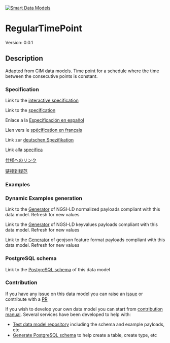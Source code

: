 [![Smart Data Models](https://smartdatamodels.org/wp-content/uploads/2022/01/SmartDataModels_logo.png "Logo")](https://smartdatamodels.org)
# RegularTimePoint
Version: 0.0.1

## Description 

Adapted from CIM data models. Time point for a schedule where the time between the consecutive points is constant.
### Specification

Link to the [interactive specification](https://swagger.lab.fiware.org/?url=https://smart-data-models.github.io/dataModel.EnergyCIM/RegularTimePoint/swagger.yaml)

Link to the [specification](https://github.com/smart-data-models/dataModel.EnergyCIM/blob/master/RegularTimePoint/doc/spec.md)

Enlace a la [Especificación en español](https://github.com/smart-data-models/dataModel.EnergyCIM/blob/master/RegularTimePoint/doc/spec_ES.md)

Lien vers le [spécification en français](https://github.com/smart-data-models/dataModel.EnergyCIM/blob/master/RegularTimePoint/doc/spec_FR.md)

Link zur [deutschen Spezifikation](https://github.com/smart-data-models/dataModel.EnergyCIM/blob/master/RegularTimePoint/doc/spec_DE.md)

Link alla [specifica](https://github.com/smart-data-models/dataModel.EnergyCIM/blob/master/RegularTimePoint/doc/spec_IT.md)

[仕様へのリンク](https://github.com/smart-data-models/dataModel.EnergyCIM/blob/master/RegularTimePoint/doc/spec_JA.md)

[链接到规范](https://github.com/smart-data-models/dataModel.EnergyCIM/blob/master/RegularTimePoint/doc/spec_ZH.md)
### Examples
### Dynamic Examples generation

Link to the [Generator](https://smartdatamodels.org/extra/ngsi-ld_generator.php?schemaUrl=https://raw.githubusercontent.com/smart-data-models/dataModel.EnergyCIM/master/RegularTimePoint/schema.json&email=info@smartdatamodels.org) of NGSI-LD normalized payloads compliant with this data model. Refresh for new values

Link to the [Generator](https://smartdatamodels.org/extra/ngsi-ld_generator_keyvalues.php?schemaUrl=https://raw.githubusercontent.com/smart-data-models/dataModel.EnergyCIM/master/RegularTimePoint/schema.json&email=info@smartdatamodels.org) of NGSI-LD keyvalues payloads compliant with this data model. Refresh for new values

Link to the [Generator](https://smartdatamodels.org/extra/geojson_features_generator.php?schemaUrl=https://raw.githubusercontent.com/smart-data-models/dataModel.EnergyCIM/master/RegularTimePoint/schema.json&email=info@smartdatamodels.org) of geojson feature format payloads compliant with this data model. Refresh for new values
### PostgreSQL schema

Link to the [PostgreSQL schema](https://smart-data-models.github.io/dataModel.EnergyCIM/RegularTimePoint/schema.sql) of this data model
### Contribution

 If you have any issue on this data model you can raise an [issue](https://github.com/smart-data-models/dataModel.EnergyCIM/issues)  or contribute with a [PR](https://github.com/smart-data-models/dataModel.EnergyCIM/pulls)

 If you wish to develop your own data model you can start from [contribution manual](https://bit.ly/contribution_manual). Several services have been developed to help with: 
 - [Test data model repository](https://smartdatamodels.org/index.php/data-models-contribution-api/) including the schema and example payloads, etc
 - [Generate PostgreSQL schema](https://smartdatamodels.org/index.php/sql-service/) to help create a table, create type, etc